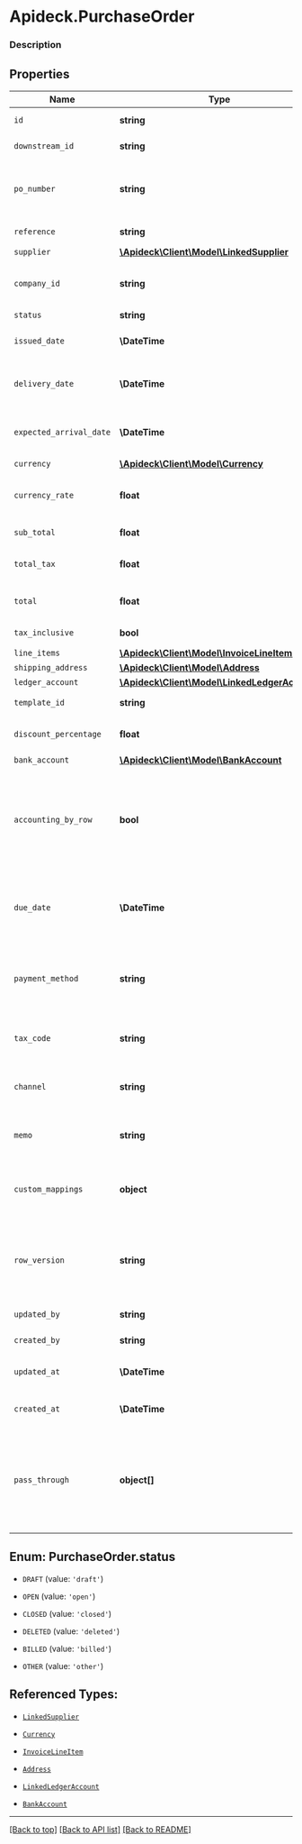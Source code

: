 # Apideck.PurchaseOrder

### Description

## Properties
Name | Type | Description | Notes
------------ | ------------- | ------------- | -------------
`id` | **string** | A unique identifier for an object. | [optional] 
`downstream_id` | **string** | The third-party API ID of original entity | [optional] 
`po_number` | **string** | A PO Number uniquely identifies a purchase order and is generally defined by the buyer. | [optional] 
`reference` | **string** | Optional purchase order reference. | [optional] 
`supplier` | [**\Apideck\Client\Model\LinkedSupplier**](LinkedSupplier.md) |  | [optional] 
`company_id` | **string** | The company or subsidiary id the transaction belongs to | [optional] 
`status` | **string** |  | [optional] 
`issued_date` | **\DateTime** | Date purchase order was issued - YYYY-MM-DD. | [optional] 
`delivery_date` | **\DateTime** | The date on which the purchase order is to be delivered - YYYY-MM-DD. | [optional] 
`expected_arrival_date` | **\DateTime** | The date on which the order is expected to arrive - YYYY-MM-DD. | [optional] 
`currency` | [**\Apideck\Client\Model\Currency**](Currency.md) |  | [optional] 
`currency_rate` | **float** | Currency Exchange Rate at the time entity was recorded/generated. | [optional] 
`sub_total` | **float** | Sub-total amount, normally before tax. | [optional] 
`total_tax` | **float** | Total tax amount applied to this invoice. | [optional] 
`total` | **float** | Total amount of invoice, including tax. | [optional] 
`tax_inclusive` | **bool** | Amounts are including tax | [optional] 
`line_items` | [**\Apideck\Client\Model\InvoiceLineItem[]**](InvoiceLineItem.md) |  | [optional] 
`shipping_address` | [**\Apideck\Client\Model\Address**](Address.md) |  | [optional] 
`ledger_account` | [**\Apideck\Client\Model\LinkedLedgerAccount**](LinkedLedgerAccount.md) |  | [optional] 
`template_id` | **string** | Optional purchase order template | [optional] 
`discount_percentage` | **float** | Discount percentage applied to this transaction. | [optional] 
`bank_account` | [**\Apideck\Client\Model\BankAccount**](BankAccount.md) |  | [optional] 
`accounting_by_row` | **bool** | Indicates if accounting by row is used (true) or not (false). Accounting by row means that a separate ledger transaction is created for each row. | [optional] 
`due_date` | **\DateTime** | The due date is the date on which a payment is scheduled to be received - YYYY-MM-DD. | [optional] 
`payment_method` | **string** | Payment method used for the transaction, such as cash, credit card, bank transfer, or check | [optional] 
`tax_code` | **string** | Applicable tax id/code override if tax is not supplied on a line item basis. | [optional] 
`channel` | **string** | The channel through which the transaction is processed. | [optional] 
`memo` | **string** | Message for the supplier. This text appears on the Purchase Order. | [optional] 
`custom_mappings` | **object** | When custom mappings are configured on the resource, the result is included here. | [optional] 
`row_version` | **string** | A binary value used to detect updates to a object and prevent data conflicts. It is incremented each time an update is made to the object. | [optional] 
`updated_by` | **string** | The user who last updated the object. | [optional] 
`created_by` | **string** | The user who created the object. | [optional] 
`updated_at` | **\DateTime** | The date and time when the object was last updated. | [optional] 
`created_at` | **\DateTime** | The date and time when the object was created. | [optional] 
`pass_through` | **object[]** | The pass_through property allows passing service-specific, custom data or structured modifications in request body when creating or updating resources. | [optional] 





<a name="STATUS"></a>
## Enum: PurchaseOrder.status


* `DRAFT` (value: `'draft'`)

* `OPEN` (value: `'open'`)

* `CLOSED` (value: `'closed'`)

* `DELETED` (value: `'deleted'`)

* `BILLED` (value: `'billed'`)

* `OTHER` (value: `'other'`)




## Referenced Types:




* [`LinkedSupplier`](LinkedSupplier.md)





* [`Currency`](Currency.md)





* [`InvoiceLineItem`](InvoiceLineItem.md)
* [`Address`](Address.md)
* [`LinkedLedgerAccount`](LinkedLedgerAccount.md)


* [`BankAccount`](BankAccount.md)














---

[[Back to top]](#) [[Back to API list]](../../../../README.md#documentation-for-api-endpoints) [[Back to README]](../../../../README.md)


